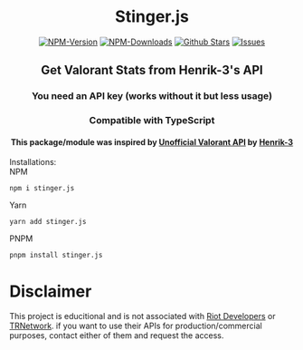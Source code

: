 <div align="center">
	<h1>Stinger.js</h1>
   <a href="https://www.npmjs.com/package/stinger.js"><img src="https://badgen.net/npm/v/stinger.js?color=red" alt="NPM-Version"/></a>
   <a href="https://www.npmjs.com/package/stinger.js"><img src="https://badgen.net/npm/dt/stinger.js?color=red" alt="NPM-Downloads"/></a>
   <a href="https://github.com/mateie/stinger.js"><img src="https://badgen.net/github/stars/mateie/stinger.js?color=green" alt="Github Stars"/></a>
   <a href="https://github.com/mateie/stinger.js/issues"><img src="https://badgen.net/github/issues/mateie/stinger.js?color=green" alt="Issues"/></a>
   <h2>Get Valorant Stats from Henrik-3's API</h2>
   <h3>You need an API key (works without it but less usage)</h3>
   <h3><b>Compatible with TypeScript</b></h3>
   <h4>This package/module was inspired by <a href="https://www.npmjs.com/package/unofficial-valorant-api">Unofficial Valorant API</a> by <a href="https://github.com/Henrik-3">Henrik-3</a></h4>
</div>

Installations:<br/>
NPM
```shell
npm i stinger.js
```
Yarn
```shell
yarn add stinger.js
```
PNPM
```shell
pnpm install stinger.js
```


# Disclaimer
This project is educitional and is not associated with [Riot Developers](https://developer.riotgames.com/) or [TRNetwork](https://tracker.gg/). if you want to use their APIs for production/commercial purposes, contact either of them and request the access.